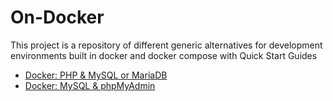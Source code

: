 # On-Docker #

This project is a repository of different generic alternatives for development environments built in docker and docker compose with Quick Start Guides

* [Docker: PHP & MySQL or MariaDB](/PHP-and-MySQL-or-MariaDB/)
* [Docker: MySQL & phpMyAdmin](/MySql-and-phpMyAdmin/)